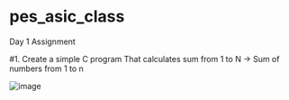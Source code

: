 # pes_asic_class
Day 1 Assignment

#1. Create a simple C program That calculates sum from 1 to N -> Sum of numbers from 1 to n

![image](https://github.com/udayM-design/pes_asic_class/assets/93391726/a0232be1-1572-4843-9be3-877b61c66537)




